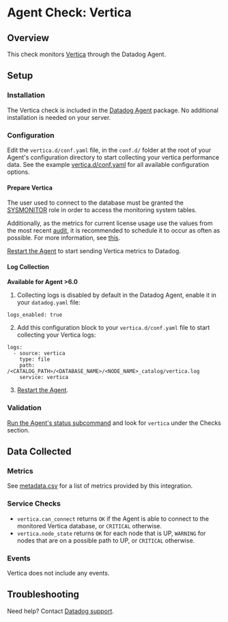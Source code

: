 # Agent Check: Vertica

## Overview

This check monitors [Vertica][] through the Datadog Agent.

## Setup

### Installation

The Vertica check is included in the [Datadog Agent][] package. No additional installation is needed on your server.

### Configuration

Edit the `vertica.d/conf.yaml` file, in the `conf.d/` folder at the root of your Agent's configuration directory to start collecting your vertica performance data. See the example [vertica.d/conf.yaml][] for all available configuration options.

#### Prepare Vertica

The user used to connect to the database must be granted the [SYSMONITOR][monitor role] role in order to access the monitoring system tables.

Additionally, as the metrics for current license usage use the values from the most recent [audit][audit command], it is recommended to schedule it to occur as often as possible. For more information, see [this][license guide].

[Restart the Agent][agent restart] to start sending Vertica metrics to Datadog.

#### Log Collection

**Available for Agent >6.0**

1. Collecting logs is disabled by default in the Datadog Agent, enable it in your `datadog.yaml` file:

```
logs_enabled: true
```

2. Add this configuration block to your `vertica.d/conf.yaml` file to start collecting your Vertica logs:

```
logs:
  - source: vertica
    type: file
    path: /<CATALOG_PATH>/<DATABASE_NAME>/<NODE_NAME>_catalog/vertica.log
    service: vertica
```

3. [Restart the Agent][agent restart].

### Validation

[Run the Agent's status subcommand][agent status] and look for `vertica` under the Checks section.

## Data Collected

### Metrics

See [metadata.csv][metrics csv] for a list of metrics provided by this integration.

### Service Checks

- `vertica.can_connect` returns `OK` if the Agent is able to connect to the monitored Vertica database, or `CRITICAL` otherwise.
- `vertica.node_state` returns `OK` for each node that is UP, `WARNING` for nodes that are on a possible path to UP, or `CRITICAL` otherwise.

### Events

Vertica does not include any events.

## Troubleshooting

Need help? Contact [Datadog support][].

[Vertica]: https://www.vertica.com
[Datadog Agent]: https://docs.datadoghq.com/agent
[monitor role]: https://www.vertica.com/docs/9.2.x/HTML/Content/Authoring/AdministratorsGuide/DBUsersAndPrivileges/Roles/SYSMONITORROLE.htm
[audit command]: https://www.vertica.com/docs/9.2.x/HTML/Content/Authoring/SQLReferenceManual/Functions/VerticaFunctions/LicenseManagement/AUDIT_LICENSE_SIZE.htm
[license guide]: https://www.vertica.com/docs/9.2.x/HTML/Content/Authoring/AdministratorsGuide/Licensing/MonitoringDatabaseSizeForLicenseCompliance.htm
[vertica.d/conf.yaml]: https://github.com/DataDog/integrations-core/blob/master/vertica/datadog_checks/vertica/data/conf.yaml.example
[agent restart]: https://docs.datadoghq.com/agent/guide/agent-commands/?tab=agentv6#start-stop-and-restart-the-agent
[agent status]: https://docs.datadoghq.com/agent/guide/agent-commands/?tab=agentv6#agent-status-and-information
[metrics csv]: https://github.com/DataDog/integrations-core/blob/master/vertica/metadata.csv
[Datadog support]: https://docs.datadoghq.com/help
